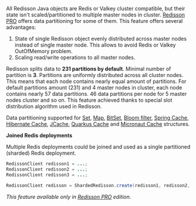 All Redisson Java objects are Redis or Valkey cluster compatible, but their state isn't scaled/partitioned to multiple master nodes in cluster. [Redisson PRO](https://redisson.pro/) offers data partitioning for some of them. This feature offers several advantages:  

1. State of single Redisson object evenly distributed across master nodes instead of single master node. This allows to avoid Redis or Valkey OutOfMemory problem.  
2. Scaling read/write operations to all master nodes.  

Redisson splits data to **231 partitions by default**. Minimal number of partition is **3**. Partitions are uniformly distributed across all cluster nodes. This means that each node contains nearly equal amount of partitions. For default partitions amount (231) and 4 master nodes in cluster, each node contains nearly 57 data partitions. 46 data partitions per node for 5 master nodes cluster and so on. This feature achieved thanks to special slot distribution algorithm used in Redisson.

Data partitioning supported for [Set](collections.md/#set), [Map](collections.md/#map), [BitSet](objects.md/#bitset), [Bloom filter](objects.md/#bloom-filter), [Spring Cache](../integration-with-spring.md/#spring-cache), [Hibernate Cache](../cache-api-implementations.md/#hibernate-cache), [JCache](../cache-api-implementations.md/#jcache-api-jsr-107), [Quarkus Cache](../cache-api-implementations.md/#quarkus-cache) and [Micronaut Cache](../cache-api-implementations.md/#micronaut-cache) structures.

**Joined Redis deployments**

Multiple Redis deployments could be joined and used as a single partitioned (sharded) Redis deployment.

```java
RedissonClient redisson1 = ...;
RedissonClient redisson2 = ...;
RedissonClient redisson3 = ...;

RedissonClient redisson = ShardedRedisson.create(redisson1, redisson2, redisson3);
```

_This feature available only in [Redisson PRO](https://redisson.pro) edition._
